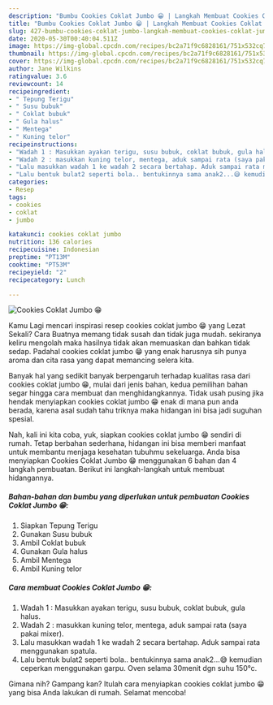 ```yaml
---
description: "Bumbu Cookies Coklat Jumbo 😁 | Langkah Membuat Cookies Coklat Jumbo 😁 Yang Mudah Dan Praktis"
title: "Bumbu Cookies Coklat Jumbo 😁 | Langkah Membuat Cookies Coklat Jumbo 😁 Yang Mudah Dan Praktis"
slug: 427-bumbu-cookies-coklat-jumbo-langkah-membuat-cookies-coklat-jumbo-yang-mudah-dan-praktis
date: 2020-05-30T00:40:04.511Z
image: https://img-global.cpcdn.com/recipes/bc2a71f9c6828161/751x532cq70/cookies-coklat-jumbo-😁-foto-resep-utama.jpg
thumbnail: https://img-global.cpcdn.com/recipes/bc2a71f9c6828161/751x532cq70/cookies-coklat-jumbo-😁-foto-resep-utama.jpg
cover: https://img-global.cpcdn.com/recipes/bc2a71f9c6828161/751x532cq70/cookies-coklat-jumbo-😁-foto-resep-utama.jpg
author: Jane Wilkins
ratingvalue: 3.6
reviewcount: 14
recipeingredient:
- " Tepung Terigu"
- " Susu bubuk"
- " Coklat bubuk"
- " Gula halus"
- " Mentega"
- " Kuning telor"
recipeinstructions:
- "Wadah 1 : Masukkan ayakan terigu, susu bubuk, coklat bubuk, gula halus."
- "Wadah 2 : masukkan kuning telor, mentega, aduk sampai rata (saya pakai mixer)."
- "Lalu masukkan wadah 1 ke wadah 2 secara bertahap. Aduk sampai rata menggunakan spatula."
- "Lalu bentuk bulat2 seperti bola.. bentukinnya sama anak2...😅 kemudian ceperkan menggunakan garpu. Oven selama 30menit dgn suhu 150°c."
categories:
- Resep
tags:
- cookies
- coklat
- jumbo

katakunci: cookies coklat jumbo 
nutrition: 136 calories
recipecuisine: Indonesian
preptime: "PT13M"
cooktime: "PT53M"
recipeyield: "2"
recipecategory: Lunch

---
```



![Cookies Coklat Jumbo 😁](https://img-global.cpcdn.com/recipes/bc2a71f9c6828161/751x532cq70/cookies-coklat-jumbo-😁-foto-resep-utama.jpg)

Kamu Lagi mencari inspirasi resep cookies coklat jumbo 😁 yang Lezat Sekali? Cara Buatnya memang tidak susah dan tidak juga mudah. sekiranya keliru mengolah maka hasilnya tidak akan memuaskan dan bahkan tidak sedap. Padahal cookies coklat jumbo 😁 yang enak harusnya sih punya aroma dan cita rasa yang dapat memancing selera kita.



Banyak hal yang sedikit banyak berpengaruh terhadap kualitas rasa dari cookies coklat jumbo 😁, mulai dari jenis bahan, kedua pemilihan bahan segar hingga cara membuat dan menghidangkannya. Tidak usah pusing jika hendak menyiapkan cookies coklat jumbo 😁 enak di mana pun anda berada, karena asal sudah tahu triknya maka hidangan ini bisa jadi suguhan spesial.


Nah, kali ini kita coba, yuk, siapkan cookies coklat jumbo 😁 sendiri di rumah. Tetap berbahan sederhana, hidangan ini bisa memberi manfaat untuk membantu menjaga kesehatan tubuhmu sekeluarga. Anda bisa menyiapkan Cookies Coklat Jumbo 😁 menggunakan 6 bahan dan 4 langkah pembuatan. Berikut ini langkah-langkah untuk membuat hidangannya.

<!--inarticleads1-->

##### Bahan-bahan dan bumbu yang diperlukan untuk pembuatan Cookies Coklat Jumbo 😁:

1. Siapkan  Tepung Terigu
1. Gunakan  Susu bubuk
1. Ambil  Coklat bubuk
1. Gunakan  Gula halus
1. Ambil  Mentega
1. Ambil  Kuning telor




<!--inarticleads2-->

##### Cara membuat Cookies Coklat Jumbo 😁:

1. Wadah 1 : Masukkan ayakan terigu, susu bubuk, coklat bubuk, gula halus.
1. Wadah 2 : masukkan kuning telor, mentega, aduk sampai rata (saya pakai mixer).
1. Lalu masukkan wadah 1 ke wadah 2 secara bertahap. Aduk sampai rata menggunakan spatula.
1. Lalu bentuk bulat2 seperti bola.. bentukinnya sama anak2...😅 kemudian ceperkan menggunakan garpu. Oven selama 30menit dgn suhu 150°c.




Gimana nih? Gampang kan? Itulah cara menyiapkan cookies coklat jumbo 😁 yang bisa Anda lakukan di rumah. Selamat mencoba!
